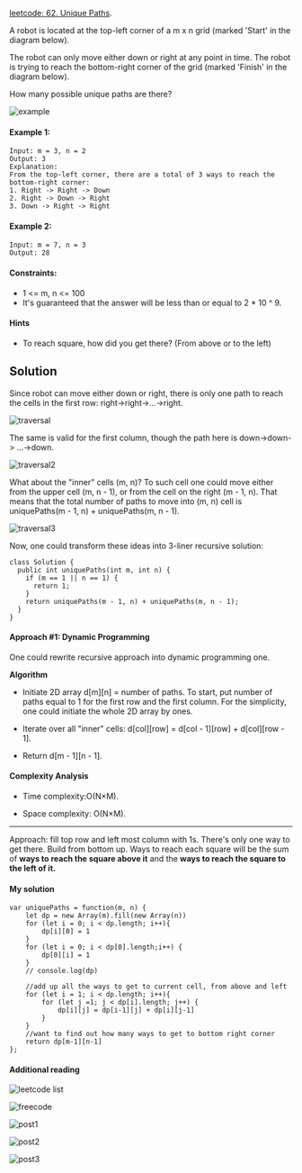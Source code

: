 [leetcode: 62. Unique Paths](https://leetcode.com/problems/unique-paths/).

A robot is located at the top-left corner of a m x n grid (marked 'Start' in the diagram below).

The robot can only move either down or right at any point in time. The robot is trying to reach the bottom-right corner of the grid (marked 'Finish' in the diagram below).

How many possible unique paths are there?

![example](https://assets.leetcode.com/uploads/2018/10/22/robot_maze.png)

#### Example 1:
```
Input: m = 3, n = 2
Output: 3
Explanation:
From the top-left corner, there are a total of 3 ways to reach the bottom-right corner:
1. Right -> Right -> Down
2. Right -> Down -> Right
3. Down -> Right -> Right
```
#### Example 2:
```
Input: m = 7, n = 3
Output: 28
```
#### Constraints:
* 1 <= m, n <= 100
* It's guaranteed that the answer will be less than or equal to 2 * 10 ^ 9.
#### Hints
* To reach square, how did you get there? (From above or to the left)

## Solution
Since robot can move either down or right, there is only one path to reach the cells in the first row: right->right->...->right.

![traversal](https://leetcode.com/problems/unique-paths/Figures/62/first_row2.png)

The same is valid for the first column, though the path here is down->down-> ...->down.

![traversal2](https://leetcode.com/problems/unique-paths/Figures/62/first_col2.png)

What about the "inner" cells (m, n)? To such cell one could move either from the upper cell (m, n - 1), or from the cell on the right (m - 1, n). That means that the total number of paths to move into (m, n) cell is uniquePaths(m - 1, n) + uniquePaths(m, n - 1).

![traversal3](https://leetcode.com/problems/unique-paths/Figures/62/inner_cell2.png)

Now, one could transform these ideas into 3-liner recursive solution:
```
class Solution {
  public int uniquePaths(int m, int n) {
    if (m == 1 || n == 1) {
      return 1;
    }
    return uniquePaths(m - 1, n) + uniquePaths(m, n - 1);
  }
}
```

#### Approach #1: Dynamic Programming

One could rewrite recursive approach into dynamic programming one.

<strong>Algorithm</strong>

* Initiate 2D array d[m][n] = number of paths. To start, put number of paths equal to 1 for the first row and the first column. For the simplicity, one could initiate the whole 2D array by ones.

* Iterate over all "inner" cells: d[col][row] = d[col - 1][row] + d[col][row - 1].

* Return d[m - 1][n - 1].

#### Complexity Analysis

* Time complexity:O(N×M).

* Space complexity: O(N×M).

**************
Approach: fill top row and left most column with 1s. There's only one way to get there.  Build from bottom up.  Ways to reach each square will be the sum of <strong>ways to reach the square above it</strong> and the <strong>ways to reach the square to the left of it.</strong>
#### My solution
```
var uniquePaths = function(m, n) {
    let dp = new Array(m).fill(new Array(n))
    for (let i = 0; i < dp.length; i++){
        dp[i][0] = 1
    }
    for (let i = 0; i < dp[0].length;i++) {
        dp[0][i] = 1
    }
    // console.log(dp)

    //add up all the ways to get to current cell, from above and left
    for (let i = 1; i < dp.length; i++){
        for (let j =1; j < dp[i].length; j++) {
            dp[i][j] = dp[i-1][j] + dp[i][j-1]
        }
    }
    //want to find out how many ways to get to bottom right corner
    return dp[m-1][n-1]
};
```

 #### Additional reading
 ![leetcode list](https://leetcode.com/tag/dynamic-programming/)

 ![freecode](https://www.freecodecamp.org/news/follow-these-steps-to-solve-any-dynamic-programming-interview-problem-cc98e508cd0e/)

 ![post1](https://leetcode.com/problems/house-robber/discuss/156523/From-good-to-great.-How-to-approach-most-of-DP-problems.)

 ![post2](https://leetcode.com/discuss/general-discussion/458695/dynamic-programming-patterns)

 ![post3](https://leetcode.com/discuss/general-discussion/475924/my-experience-and-notes-for-learning-dp)
